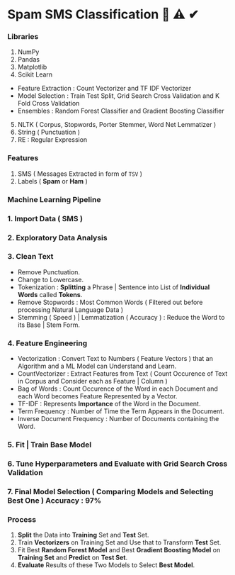 # Spam SMS Classification 🔔 ⚠ ✔

### Libraries
1. NumPy
2. Pandas
3. Matplotlib
4. Scikit Learn 
  * Feature Extraction : Count Vectorizer and TF IDF Vectorizer
  * Model Selection : Train Test Split, Grid Search Cross Validation and K Fold Cross Validation
  * Ensembles : Random Forest Classifier and Gradient Boosting Classifier
5. NLTK ( Corpus, Stopwords, Porter Stemmer, Word Net Lemmatizer )
6. String ( Punctuation )
7. RE : Regular Expression

### Features
1. SMS ( Messages Extracted in form of `TSV` )
2. Labels ( **Spam** or **Ham** )

### Machine Learning Pipeline

### 1. **Import** Data ( SMS )

### 2. **Exploratory Data Analysis**

### 3. **Clean** Text 

- Remove Punctuation.
- Change to Lowercase.
- Tokenization : **Splitting** a Phrase | Sentence into List of **Individual Words** called **Tokens**.
- Remove Stopwords : Most Common Words ( Filtered out before processing Natural Language Data )
- Stemming ( Speed ) | Lemmatization ( Accuracy ) : Reduce the Word to its Base | Stem Form.

### 4. **Feature Engineering**

- Vectorization : Convert Text to Numbers ( Feature Vectors )  that an Algorithm and a ML Model can Understand and Learn.
- CountVectorizer : Extract Features from Text ( Count Occurence of Text in Corpus and Consider each as Feature | Column )
- Bag of Words : Count Occurence of the Word in each Document and each Word becomes Feature Represented by a Vector. 
- TF-IDF : Represents **Importance** of the Word in the Document. 
- Term Frequency : Number of Time the Term Appears in the Document. 
- Inverse Document Frequency : Number of Documents containing the Word.

### 5. **Fit** | **Train** Base Model

### 6. **Tune Hyperparameters** and **Evaluate** with **Grid Search Cross Validation**

### 7. Final **Model Selection** ( Comparing Models and Selecting Best One ) Accuracy : 97%

### Process
1. **Split** the Data into **Training** Set and **Test** Set.
2. Train **Vectorizers** on Training Set and Use that to Transform **Test** Set.
3. Fit Best **Random Forest Model** and Best **Gradient Boosting Model** on **Training Set** and **Predict** on **Test Set**.
4. **Evaluate** Results of these Two Models to Select **Best Model**.

